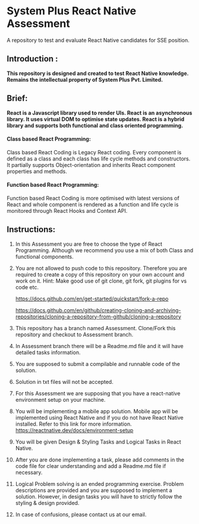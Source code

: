 # System Plus React Native Assessment

A repository to test and evaluate React Native candidates for SSE position.

## Introduction :

**This repository is designed and created to test React Native knowledge.
Remains the intellectual property of System Plus Pvt. Limited.**

## Brief:

**React is a Javascript library used to render UIs. React is an asynchronous library. It uses virtual DOM to optimise state updates. React is a hybrid library and supports both functional and class oriented programming.**

#### Class based React Programming:

Class based React Coding is Legacy React coding. Every component is defined as a class and each class has life cycle methods and constructors. It partially supports Object-orientation and inherits React component properties and methods.

#### Function based React Programming:

Function based React Coding is more optimised with latest versions of React and whole component is rendered as a function and life cycle is monitored through React Hooks and Context API.

## Instructions:

1. In this Assessment you are free to choose the type of React Programming. Although we recommend you use a mix of both Class and functional components.

2. You are not allowed to push code to this repository. Therefore you are
   required to create a copy of this repository on your own account and work on it.
   Hint: Make good use of git clone, git fork, git plugins for vs code etc.

   https://docs.github.com/en/get-started/quickstart/fork-a-repo

   https://docs.github.com/en/github/creating-cloning-and-archiving-repositories/cloning-a-repository-from-github/cloning-a-repository

3. This repository has a branch named Assessment. Clone/Fork this repository
   and checkout to Assessment branch.

4. In Assessment branch there will be a Readme.md file and it will have detailed tasks information.

5. You are supposed to submit a compilable and runnable code of the solution.

6. Solution in txt files will not be accepted.

7. For this Assessment we are supposing that you have a react-native environment setup on your machine.

8. You will be implementing a mobile app solution. Mobile app will be implemented using React Native and if you do not have React Native installed. Refer to this link for more information.
   https://reactnative.dev/docs/environment-setup

9. You will be given Design & Styling Tasks and Logical Tasks in React Native.

10. After you are done implementing a task, please add comments in the code file
    for clear understanding and add a Readme.md file if necessary.

11. Logical Problem solving is an ended programming exercise. Problem descriptions are
    provided and you are supposed to implement a solution. However, in design tasks you will have to strictly follow the styling & design provided.

12. In case of confusions, please contact us at our email.
